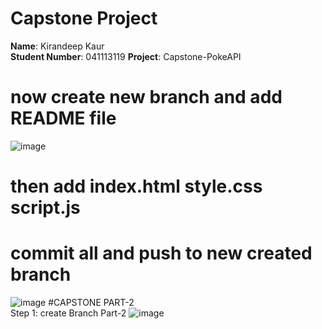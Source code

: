 # Capstone Project

**Name**: Kirandeep Kaur  
**Student Number**: 041113119 
**Project**: Capstone-PokeAPI <br>
# now create new branch and add README file 
![image](https://github.com/Kiran2300/Kiran2300-mtm6302-capstone-Kiran2300-/assets/134239892/a8469458-d051-445e-ac63-5c18c1eed7a1) <br>
# then add index.html style.css script.js <br>
# commit all and push to new created branch <br>
![image](https://github.com/Kiran2300/Kiran2300-mtm6302-capstone-Kiran2300-/assets/134239892/a3dad2cf-bd6d-4904-9ff0-92460aa9a4f2)
#CAPSTONE PART-2 <br>
Step 1: create Branch Part-2
![image](https://github.com/Kiran2300/Kiran2300-mtm6302-capstone-Kiran2300-/assets/134239892/f2e234d8-e2cf-48f3-a68e-d6224e065d0d)
